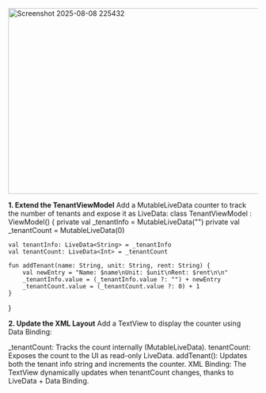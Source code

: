 <img width="649" height="375" alt="Screenshot 2025-08-08 225432" src="https://github.com/user-attachments/assets/b144fb07-2c77-491d-b991-d1872126cd12" />

**1. Extend the TenantViewModel**
Add a MutableLiveData counter to track the number of tenants and expose it as LiveData:
class TenantViewModel : ViewModel()
{
    private val _tenantInfo = MutableLiveData<String>("")
    private val _tenantCount = MutableLiveData<Int>(0)  

    val tenantInfo: LiveData<String> = _tenantInfo
    val tenantCount: LiveData<Int> = _tenantCount  

    fun addTenant(name: String, unit: String, rent: String) {
        val newEntry = "Name: $name\nUnit: $unit\nRent: $rent\n\n"
        _tenantInfo.value = (_tenantInfo.value ?: "") + newEntry
        _tenantCount.value = (_tenantCount.value ?: 0) + 1 
    }
}

**2. Update the XML Layout**
Add a TextView to display the counter using Data Binding:
<TextView
    android:id="@+id/tvTenantCount"
    android:layout_width="wrap_content"
    android:layout_height="wrap_content"
    android:text='@{"Tenants added: " + viewModel.tenantCount}'
    app:layout_constraintTop_toTopOf="parent"
    app:layout_constraintStart_toStartOf="parent" />

_tenantCount: Tracks the count internally (MutableLiveData).
tenantCount: Exposes the count to the UI as read-only LiveData.
addTenant(): Updates both the tenant info string and increments the counter.
XML Binding: The TextView dynamically updates when tenantCount changes, thanks to LiveData + Data Binding.    
